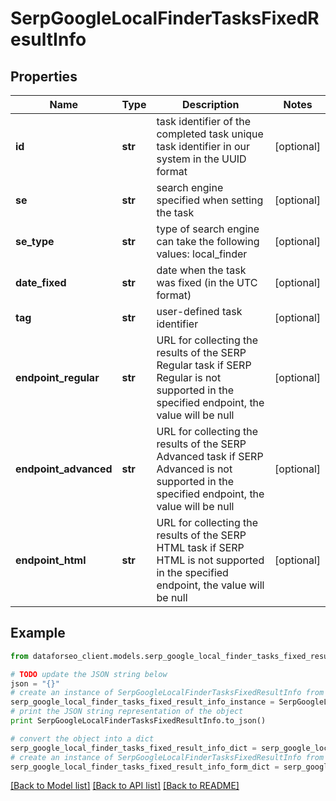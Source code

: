 # SerpGoogleLocalFinderTasksFixedResultInfo


## Properties

Name | Type | Description | Notes
------------ | ------------- | ------------- | -------------
**id** | **str** | task identifier of the completed task unique task identifier in our system in the UUID format | [optional] 
**se** | **str** | search engine specified when setting the task | [optional] 
**se_type** | **str** | type of search engine can take the following values: local_finder | [optional] 
**date_fixed** | **str** | date when the task was fixed (in the UTC format) | [optional] 
**tag** | **str** | user-defined task identifier | [optional] 
**endpoint_regular** | **str** | URL for collecting the results of the SERP Regular task if SERP Regular is not supported in the specified endpoint, the value will be null | [optional] 
**endpoint_advanced** | **str** | URL for collecting the results of the SERP Advanced task if SERP Advanced is not supported in the specified endpoint, the value will be null | [optional] 
**endpoint_html** | **str** | URL for collecting the results of the SERP HTML task if SERP HTML is not supported in the specified endpoint, the value will be null | [optional] 

## Example

```python
from dataforseo_client.models.serp_google_local_finder_tasks_fixed_result_info import SerpGoogleLocalFinderTasksFixedResultInfo

# TODO update the JSON string below
json = "{}"
# create an instance of SerpGoogleLocalFinderTasksFixedResultInfo from a JSON string
serp_google_local_finder_tasks_fixed_result_info_instance = SerpGoogleLocalFinderTasksFixedResultInfo.from_json(json)
# print the JSON string representation of the object
print SerpGoogleLocalFinderTasksFixedResultInfo.to_json()

# convert the object into a dict
serp_google_local_finder_tasks_fixed_result_info_dict = serp_google_local_finder_tasks_fixed_result_info_instance.to_dict()
# create an instance of SerpGoogleLocalFinderTasksFixedResultInfo from a dict
serp_google_local_finder_tasks_fixed_result_info_form_dict = serp_google_local_finder_tasks_fixed_result_info.from_dict(serp_google_local_finder_tasks_fixed_result_info_dict)
```
[[Back to Model list]](../README.md#documentation-for-models) [[Back to API list]](../README.md#documentation-for-api-endpoints) [[Back to README]](../README.md)


